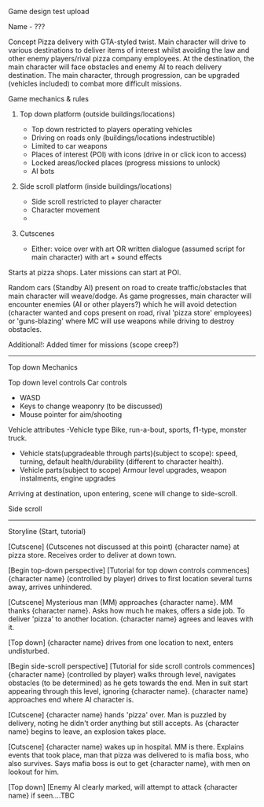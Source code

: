 Game design test upload


Name - ???


Concept
Pizza delivery with GTA-styled twist. Main character will drive to various destinations to deliver 
items of interest whilst avoiding the law and other enemy players/rival pizza company employees.
At the destination, the main character will face obstacles and enemy AI to reach delivery destination.
The main character, through progression, can be upgraded (vehicles included) to combat more difficult
missions.


Game mechanics & rules
1. Top down platform (outside buildings/locations)
	- Top down restricted to players operating vehicles
	- Driving on roads only (buildings/locations indestructible)
	- Limited to car weapons
	- Places of interest (POI) with icons (drive in or click icon to access)
	- Locked areas/locked places (progress missions to unlock)
	- AI bots

2. Side scroll platform (inside buildings/locations)
	- Side scroll restricted to player character
	- Character movement
	- 

3. Cutscenes
	- Either: 
		voice over with art OR
		written dialogue (assumed script for main character) with art + sound effects

Starts at pizza shops. Later missions can start at POI.

Random cars (Standby AI) present on road to create traffic/obstacles that main 
character will weave/dodge. As game progresses, main character will encounter enemies (AI or other players?)
which he will avoid detection (character wanted and cops present on road, rival 'pizza store' employees) or
'guns-blazing' where MC will use weapons while driving to destroy obstacles.

Additional!: Added timer for missions (scope creep?)

------------------------------------------------------------------------------------------------------------

Top down Mechanics

Top down level controls
Car controls
- WASD
- Keys to change weaponry (to be discussed)
- Mouse pointer for aim/shooting

Vehicle attributes
-Vehicle type
	Bike, run-a-bout, sports, f1-type, monster truck.

- Vehicle stats(upgradeable through parts)(subject to scope):
	speed, turning, default health/durability (different to character health).
- Vehicle parts(subject to scope)
	Armour level upgrades, weapon instalments, engine upgrades
	

Arriving at destination, upon entering, scene will change to side-scroll.

Side scroll



--------------------------------------------------------------------------------------------------------

Storyline (Start, tutorial)

[Cutscene] (Cutscenes not discussed at this point)
{character name} at pizza store. Receives order to deliver at down town. 

[Begin top-down perspective]
[Tutorial for top down controls commences]
{character name} (controlled by player) drives to first location several turns away, arrives unhindered. 

[Cutscene]
Mysterious man (MM) approaches {character name}. MM thanks {character name}.
Asks how much he makes, offers a side job. To deliver 'pizza' to another location. {character name} 
agrees and leaves with it.

[Top down]
{character name} drives from one location to next, enters undisturbed.

[Begin side-scroll perspective]
[Tutorial for side scroll controls commences]
{character name} (controlled by player) walks through level, navigates obstacles (to be determined) as
he gets towards the end. Men in suit start appearing through this level, ignoring {character name}.
{character name} approaches end where AI character is.

[Cutscene]
{character name} hands 'pizza' over. Man is puzzled by delivery, noting he didn't order anything but
still accepts. As {character name} begins to leave, an explosion takes place.

[Cutscene]
{character name} wakes up in hospital. MM is there. Explains events that took place, man that pizza
was delivered to is mafia boss, who also survives. Says mafia boss is out to get {character name},
with men on lookout for him.

[Top down]
[Enemy AI clearly marked, will attempt to attack {character name} if seen....TBC


